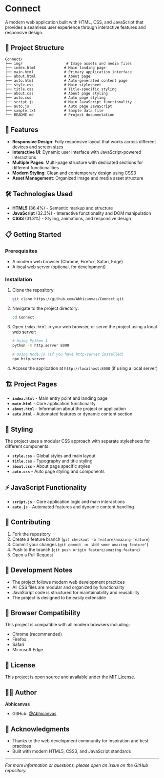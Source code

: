 # Connect

A modern web application built with HTML, CSS, and JavaScript that provides a seamless user experience through interactive features and responsive design.

## 📁 Project Structure

```
Connect/
├── img/                    # Image assets and media files
├── index.html             # Main landing page
├── main.html              # Primary application interface
├── about.html             # About page
├── auto.html              # Auto-generated content page
├── style.css              # Main stylesheet
├── title.css              # Title-specific styling
├── about.css              # About page styling
├── auto.css               # Auto page styling
├── script.js              # Main JavaScript functionality
├── auto.js                # Auto page JavaScript
├── sample.txt             # Sample data file
└── README.md              # Project documentation
```

## 🚀 Features

- **Responsive Design**: Fully responsive layout that works across different devices and screen sizes
- **Interactive UI**: Dynamic user interface with JavaScript-powered interactions
- **Multiple Pages**: Multi-page structure with dedicated sections for different functionalities
- **Modern Styling**: Clean and contemporary design using CSS3
- **Asset Management**: Organized image and media asset structure

## 🛠 Technologies Used

- **HTML5** (36.4%) - Semantic markup and structure
- **JavaScript** (32.3%) - Interactive functionality and DOM manipulation
- **CSS3** (31.3%) - Styling, animations, and responsive design

## 📋 Getting Started

### Prerequisites

- A modern web browser (Chrome, Firefox, Safari, Edge)
- A local web server (optional, for development)

### Installation

1. Clone the repository:
   ```bash
   git clone https://github.com/Abhicanvas/Connect.git
   ```

2. Navigate to the project directory:
   ```bash
   cd Connect
   ```

3. Open `index.html` in your web browser, or serve the project using a local web server:
   ```bash
   # Using Python 3
   python -m http.server 8000
   
   # Using Node.js (if you have http-server installed)
   npx http-server
   ```

4. Access the application at `http://localhost:8000` (if using a local server)

## 🏗 Project Pages

- **`index.html`** - Main entry point and landing page
- **`main.html`** - Core application functionality
- **`about.html`** - Information about the project or application
- **`auto.html`** - Automated features or dynamic content section

## 🎨 Styling

The project uses a modular CSS approach with separate stylesheets for different components:

- **`style.css`** - Global styles and main layout
- **`title.css`** - Typography and title styling
- **`about.css`** - About page specific styles  
- **`auto.css`** - Auto page styling and components

## ⚡ JavaScript Functionality

- **`script.js`** - Core application logic and main interactions
- **`auto.js`** - Automated features and dynamic content handling

## 🤝 Contributing

1. Fork the repository
2. Create a feature branch (`git checkout -b feature/amazing-feature`)
3. Commit your changes (`git commit -m 'Add some amazing feature'`)
4. Push to the branch (`git push origin feature/amazing-feature`)
5. Open a Pull Request

## 📝 Development Notes

- The project follows modern web development practices
- All CSS files are modular and organized by functionality
- JavaScript code is structured for maintainability and reusability
- The project is designed to be easily extensible

## 🔧 Browser Compatibility

This project is compatible with all modern browsers including:
- Chrome (recommended)
- Firefox
- Safari
- Microsoft Edge

## 📄 License

This project is open source and available under the [MIT License](LICENSE).

## 👨‍💻 Author

**Abhicanvas**
- GitHub: [@Abhicanvas](https://github.com/Abhicanvas)

## 🌟 Acknowledgments

- Thanks to the web development community for inspiration and best practices
- Built with modern HTML5, CSS3, and JavaScript standards

---

*For more information or questions, please open an issue on the GitHub repository.*
 
